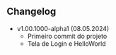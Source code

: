 ## Changelog

- v1.00.1000-alpha1 (08.05.2024)
    - Primeiro commit do projeto
    - Tela de Login e HelloWorld
